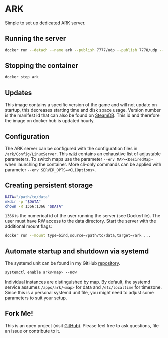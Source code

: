# ARK
Simple to set up dedicated ARK server.

## Running the server
```bash
docker run --detach --name ark --publish 7777/udp --publish 7778/udp --publish 27015/udp hetsh/ark
```

## Stopping the container
```bash
docker stop ark
```

## Updates
This image contains a specific version of the game and will not update on startup, this decreases starting time and disk space usage. Version number is the manifest id that can also be found on [SteamDB](https://steamdb.info/depot/376031/). This id and therefore the image on docker hub is updated hourly.

## Configuration
The ARK server can be configured with the configuration files in `/ark/Config/LinuxServer`. This [wiki](https://ark.gamepedia.com/Server_Configuration) contains an exhaustive list of adjustable parameters.
To switch maps use the parameter `--env MAP=<DesiredMap>` when launching the container.
More cli-only commands can be applied with parameter `--env SERVER_OPTS=<CLIOptions>`.

## Creating persistent storage
```bash
DATA="/path/to/data"
mkdir -p "$DATA"
chown -R 1366:1366 "$DATA"
```
`1366` is the numerical id of the user running the server (see Dockerfile).
The user must have RW access to the data directory.
Start the server with the additional mount flags:
```bash
docker run --mount type=bind,source=/path/to/data,target=/ark ...
```

## Automate startup and shutdown via systemd
The systemd unit can be found in my GitHub [repository](https://github.com/Hetsh/docker-ark).
```bash
systemctl enable ark@<map> --now
```
Individual instances are distinguished by map.
By default, the systemd service assumes `/apps/ark/<map>` for data and `/etc/localtime` for timezone.
Since this is a personal systemd unit file, you might need to adjust some parameters to suit your setup.

## Fork Me!
This is an open project (visit [GitHub](https://github.com/Hetsh/docker-ark)). Please feel free to ask questions, file an issue or contribute to it.